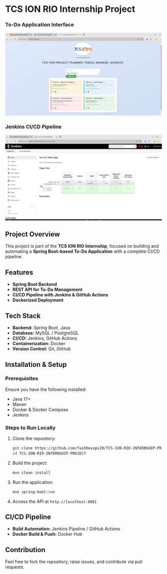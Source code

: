 # TCS ION RIO Internship Project



### To-Do Application Interface
![TCS-ION Project Planner](screenshots/ToDo-Screenshot.png)

### Jenkins CI/CD Pipeline
![Jenkins Pipeline](screenshots/CICD-Pipeline.png)
## Project Overview
This project is part of the **TCS ION RIO Internship**, focused on building and automating a **Spring Boot-based To-Do Application** with a complete CI/CD pipeline.

## Features
- **Spring Boot Backend**
- **REST API for To-Do Management**
- **CI/CD Pipeline with Jenkins & GitHub Actions**
- **Dockerized Deployment**


## Tech Stack
- **Backend:** Spring Boot, Java
- **Database:** MySQL / PostgreSQL
- **CI/CD:** Jenkins, GitHub Actions
- **Containerization:** Docker
- **Version Control:** Git, GitHub

## Installation & Setup
### Prerequisites
Ensure you have the following installed:
- Java 17+
- Maven
- Docker & Docker Compose
- Jenkins 

### Steps to Run Locally
1. Clone the repository:
   ```sh
   git clone https://github.com/YashDevops20/TCS-ION-RIO-INTERNSHIP-PROJECT.git
   cd TCS-ION-RIO-INTERNSHIP-PROJECT
   ```
2. Build the project:
   ```sh
   mvn clean install
   ```
3. Run the application:
   ```sh
   mvn spring-boot:run
   ```
4. Access the API at `http://localhost:8081`

## CI/CD Pipeline
- **Build Automation:** Jenkins Pipeline / GitHub Actions
- **Docker Build & Push:** Docker Hub 


## Contribution
Feel free to fork the repository, raise issues, and contribute via pull requests.

